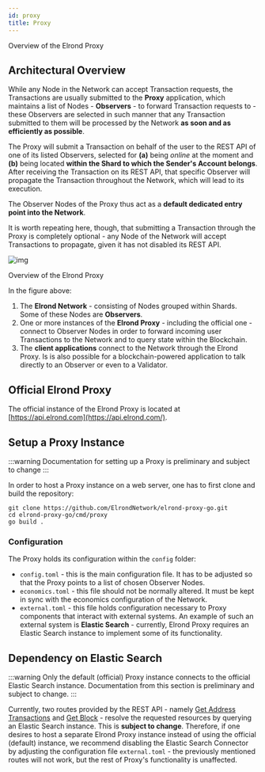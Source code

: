 ```yaml
---
id: proxy
title: Proxy
---
```


Overview of the Elrond Proxy

## **Architectural Overview**

While any Node in the Network can accept Transaction requests, the Transactions are usually submitted to the **Proxy** application, which maintains a list of Nodes - **Observers** - to forward Transaction requests to - these Observers are selected in such manner that any Transaction submitted to them will be processed by the Network **as soon and as efficiently as possible**.

The Proxy will submit a Transaction on behalf of the user to the REST API of one of its listed Observers, selected for **(a)** being _online_ at the moment and **(b)** being located **within the Shard to which the Sender's Account belongs**. After receiving the Transaction on its REST API, that specific Observer will propagate the Transaction throughout the Network, which will lead to its execution.

The Observer Nodes of the Proxy thus act as a **default dedicated entry point into the Network**.

It is worth repeating here, though, that submitting a Transaction through the Proxy is completely optional - any Node of the Network will accept Transactions to propagate, given it has not disabled its REST API.

![img](<https://gblobscdn.gitbook.com/assets%2F-LhHlNldCYgbyqXEGXUS%2F-M93nKd9VLSYHsguW1PH%2F-M93o5wmBtDFoPSwcwmw%2FElrond%20Proxy%20-%20Purpose%20(overview).png?alt=media&token=55699234-8846-407d-aa16-a0646f6c3748>)

Overview of the Elrond Proxy

In the figure above:

1. The **Elrond Network** - consisting of Nodes grouped within Shards. Some of these Nodes are **Observers**.
2. One or more instances of the **Elrond Proxy** - including the official one - connect to Observer Nodes in order to forward incoming user Transactions to the Network and to query state within the Blockchain.
3. The **client applications** connect to the Network through the Elrond Proxy. Is is also possible for a blockchain-powered application to talk directly to an Observer or even to a Validator.

## **Official Elrond Proxy**

The official instance of the Elrond Proxy is located at [https://api.elrond.com](https://api.elrond.com/).

## **Setup a Proxy Instance**

:::warning
Documentation for setting up a Proxy is preliminary and subject to change
:::

In order to host a Proxy instance on a web server, one has to first clone and build the repository:

```
git clone https://github.com/ElrondNetwork/elrond-proxy-go.git
cd elrond-proxy-go/cmd/proxy
go build .
```

### **Configuration**

The Proxy holds its configuration within the `config` folder:

- `config.toml` - this is the main configuration file. It has to be adjusted so that the Proxy points to a list of chosen Observer Nodes.
- `economics.toml` - this file should not be normally altered. It must be kept in sync with the economics configuration of the Network.
- `external.toml` - this file holds configuration necessary to Proxy components that interact with external systems. An example of such an external system is **Elastic Search** - currently, Elrond Proxy requires an Elastic Search instance to implement some of its functionality.

## **Dependency on Elastic Search**

:::warning
Only the default (official) Proxy instance connects to the official Elastic Search instance. Documentation from this section is preliminary and subject to change.
:::

Currently, two routes provided by the REST API - namely [Get Address Transactions](/docs/sdk-and-tools/rest-api/addresses#span-classbadge-badge-primarygetspan-get-address-transactions) and [Get Block](/docs/sdk-and-tools/rest-api/blocks) - resolve the requested resources by querying an Elastic Search instance. This is **subject to change**. Therefore, if one desires to host a separate Elrond Proxy instance instead of using the official (default) instance, we recommend disabling the Elastic Search Connector by adjusting the configuration file `external.toml` - the previously mentioned routes will not work, but the rest of Proxy's functionality is unaffected.
